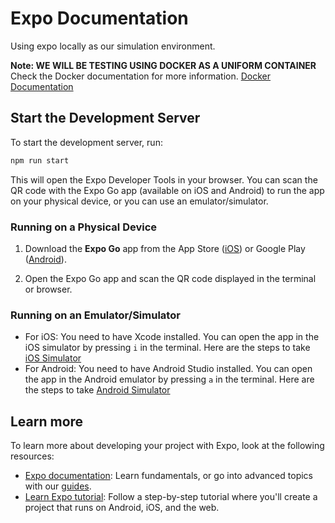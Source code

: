 # Expo Documentation

Using expo locally as our simulation environment.

**Note: WE WILL BE TESTING USING DOCKER AS A UNIFORM CONTAINER**
Check the Docker documentation for more information. [Docker Documentation](./docker.md)

## Start the Development Server

To start the development server, run:

```bash
npm run start
```

This will open the Expo Developer Tools in your browser. You can scan the QR code with the Expo Go app (available on iOS and Android) to run the app on your physical device, or you can use an emulator/simulator.

### Running on a Physical Device

1. Download the **Expo Go** app from the App Store ([iOS](https://apps.apple.com/us/app/expo-go/id982107779)) or Google Play ([Android](https://play.google.com/store/apps/details?id=host.exp.exponent&hl=en)).

2. Open the Expo Go app and scan the QR code displayed in the terminal or browser.

### Running on an Emulator/Simulator

- For iOS: You need to have Xcode installed. You can open the app in the iOS simulator by pressing `i` in the terminal. Here are the steps to take [iOS Simulator](https://docs.expo.dev/workflow/ios-simulator/)
- For Android: You need to have Android Studio installed. You can open the app in the Android emulator by pressing `a` in the terminal. Here are the steps to take [Android Simulator](https://docs.expo.dev/workflow/android-studio-emulator/)

## Learn more

To learn more about developing your project with Expo, look at the following resources:

- [Expo documentation](https://docs.expo.dev/): Learn fundamentals, or go into advanced topics with our [guides](https://docs.expo.dev/guides).
- [Learn Expo tutorial](https://docs.expo.dev/tutorial/introduction/): Follow a step-by-step tutorial where you'll create a project that runs on Android, iOS, and the web.
